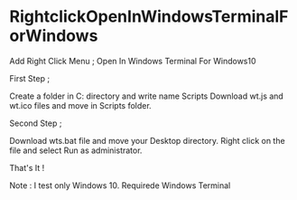 # RightclickOpenInWindowsTerminalForWindows
Add Right Click Menu ; Open In Windows Terminal For Windows10

First Step ;

Create a folder in C: directory and write name Scripts
Download wt.js and wt.ico files and move in Scripts folder.

Second Step ; 

Download wts.bat file and move your Desktop directory. Right click on the file and select Run as administrator.

That's It !

Note : I test only Windows 10.
Requirede Windows Terminal
